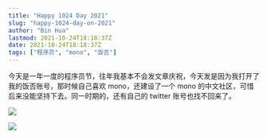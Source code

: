 ```yaml
---
title: "Happy 1024 Day 2021"
slug: "happy-1024-day-on-2021"
author: "Bin Hua"
lastmod: 2021-10-24T18:18:37Z
date: 2021-10-24T18:18:37Z
tags: ["程序员", "mono", "饭否"]
---
```


今天是一年一度的程序员节，往年我基本不会发文章庆祝，今天发是因为我打开了我的饭否账号，那时候自己喜欢 mono，还建设了一个 mono 的中文社区，可惜后来没能坚持下去。同一时期的，还有自己的 twitter 账号也找不回来了。

![](/imgs/happy-1024-day-on-2021-001.jpg)

![](/imgs/happy-1024-day-on-2021-001.jpg)
